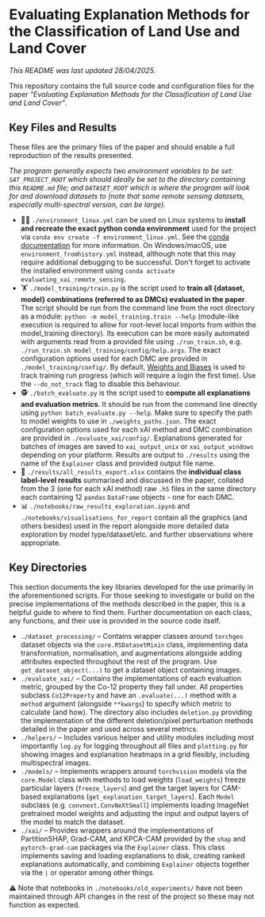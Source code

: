 # Evaluating Explanation Methods for the Classification of Land Use and Land Cover

_This README was last updated 28/04/2025._

This repository contains the full source code and configuration files for the paper _"Evaluating Explanation Methods for the Classification of Land Use and Land Cover"_.

## Key Files and Results

These files are the primary files of the paper and should enable a full reproduction of the results presented.

_The program generally expects two environment variables to be set: `SAT_PROJECT_ROOT` which should ideally be set to the directory containing this `README.md` file; and `DATASET_ROOT` which is where the program will look for and download datasets to (note that some remote sensing datasets, especially multi-spectral version, can be large)._

- 🧑‍💻 `./environment_linux.yml` can be used on Linux systems to **install and recreate the exact python conda environment** used for the project via `conda env create -f environment_linux.yml`. See the [conda documentation](https://docs.conda.io/projects/conda/en/latest/user-guide/tasks/manage-environments.html) for more information. On Windows/macOS, use `environment_fromhistory.yml` instead, although note that this may require additional debugging to be successful. Don't forget to activate the installed environment using `conda activate evaluating_xai_remote_sensing`.
- 🏋️ `./model_training/train.py` is the script used to **train all {dataset, model} combinations (referred to as DMCs) evaluated in the paper**. The script should be run from the command line from the root directory as a module: `python -m model_training.train --help` (module-like execution is required to allow for root-level local imports from within the model_training directory). Its execution can be more easily automated with arguments read from a provided file using `./run_train.sh`, e.g. `./run_train.sh model_training/config/help.args`. The exact configuration options used for each DMC are provided in `./model_training/config/`. By default, [Weights and Biases](https://wandb.ai/) is used to track training run progress (which will require a login the first time). Use the `--do_not_track` flag to disable this behaviour.
- 🕵️ `./batch_evaluate.py` is the script used to **compute all explanations and evaluation metrics**. It should be run from the command line directly using `python batch_evaluate.py --help`. Make sure to specify the path to model weights to use in `./weights_paths.json`. The exact configuration options used for each xAI method and DMC combination are provided in `./evaluate_xai/config/`. Explanations generated for batches of images are saved to `xai_output_unix` or `xai_output_windows` depending on your platform. Results are output to `./results` using the name of the `Explainer` class and provided output file name.
- 🧮 `./results/all_results_export.xlsx` contains the **individual class label-level results** summarised and discussed in the paper, collated from the 3 (one for each xAI method) raw `.h5` files in the same directory each containing 12 `pandas` `DataFrame` objects - one for each DMC.
- 📊 `./notebooks/raw_results_exploration.ipynb` and `./notebooks/visualisations_for_report` contain all the graphics (and others besides) used in the report alongside more detailed data exploration by model type/dataset/etc. and further observations where appropriate.

## Key Directories

This section documents the key libraries developed for the use primarily in the aforementioned scripts. For those seeking to investigate or build on the precise implementations of the methods described in the paper, this is a helpful guide to where to find them. Further documentation on each class, any functions, and their use is provided in the source code itself.

- `./dataset_processing/` – Contains wrapper classes around `torchgeo` dataset objects via the `core.RSDatasetMixin` class, implementing data transformation, normalisation, and augmentations alongside adding attributes expected throughout the rest of the program. Use `get_dataset_object(...)` to get a dataset object containing images.
- `./evaluate_xai/` – Contains the implementations of each evaluation metric, grouped by the Co-12 property they fall under. All properties subclass `Co12Property` and have an `.evaluate(...)` method with a `method` argument (alongside `**kwargs`) to specify which metric to calculate (and how). The directory also includes `deletion.py` providing the implementation of the different deletion/pixel perturbation methods detailed in the paper and used across several metrics.
- `./helpers/` – Includes various helper and utility modules including most importantly `log.py` for logging throughout all files and `plotting.py` for showing images and explanation heatmaps in a grid flexibly, including multispectral images.
- `./models/` – Implements wrappers around `torchvision` models via the `core.Model` class with methods to load weights (`load_weights`) freeze particular layers (`freeze_layers`) and get the target layers for CAM-based explanations (`get_explanation_target_layers`). Each `Model` subclass (e.g. `convnext.ConvNeXtSmall`) implements loading ImageNet pretrained model weights and adjusting the input and output layers of the model to match the dataset.
- `./xai/` – Provides wrappers around the implementations of PartitionSHAP, Grad-CAM, and KPCA-CAM provided by the `shap` and `pytorch-grad-cam` packages via the `Explainer` class. This class implements saving and loading explanations to disk, creating ranked explanations automatically, and combining `Explainer` objects together via the `|` or operator among other things.

⚠️ Note that notebooks in `./notebooks/old_experiments/` have not been maintained through API changes in the rest of the project so these may not function as expected.